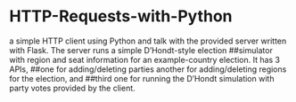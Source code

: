 # HTTP-Requests-with-Python

a simple HTTP client using Python and talk with
the provided server written with Flask. The server runs a simple D’Hondt-style election
##simulator with region and seat information for an example-country election. It has 3 APIs,
##one for adding/deleting parties another for adding/deleting regions for the election, and
##third one for running the D’Hondt simulation with party votes provided by the client.
